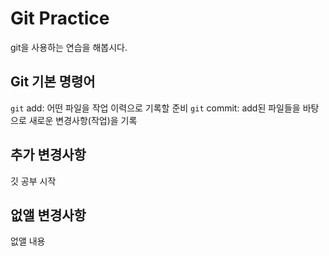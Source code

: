 # Git Practice

git을 사용하는 연습을 해봅시다.

## Git 기본 명령어

`git` add: 어떤 파일을 작업 이력으로 기록할 준비
`git` commit: add된 파일들을 바탕으로 새로운 변경사항(작업)을 기록

## 추가 변경사항

깃 공부 시작

## 없앨 변경사항

없앨 내용